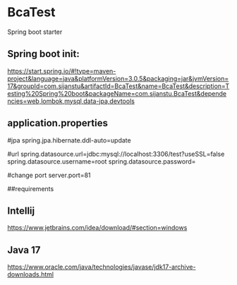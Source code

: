 # BcaTest
 Spring boot starter

## Spring boot init:
https://start.spring.io/#!type=maven-project&language=java&platformVersion=3.0.5&packaging=jar&jvmVersion=17&groupId=com.sijanstu&artifactId=BcaTest&name=BcaTest&description=Testing%20Spring%20boot&packageName=com.sijanstu.BcaTest&dependencies=web,lombok,mysql,data-jpa,devtools

## application.properties
#jpa
spring.jpa.hibernate.ddl-auto=update

#url
spring.datasource.url=jdbc:mysql://localhost:3306/test?useSSL=false
spring.datasource.username=root
spring.datasource.password=

#change port
server.port=81


##requirements
## Intellij
https://www.jetbrains.com/idea/download/#section=windows

## Java 17
https://www.oracle.com/java/technologies/javase/jdk17-archive-downloads.html
